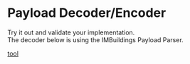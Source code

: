 # Payload Decoder/Encoder

Try it out and validate your implementation.<br>
The decoder below is using the IMBuildings Payload Parser.

[tool](./decoder-encoder.html ':include type=iframe height=1000px')